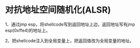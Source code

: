 # 对抗地址空间随机化(ALSR)

1、通过jmp esp，将shellcode写到返回地址上边，返回地址写有jmp esp(0xffe4)的地址上。

2、把shellcode注入到全局变量上，把返回值改为全局变量的地址。
